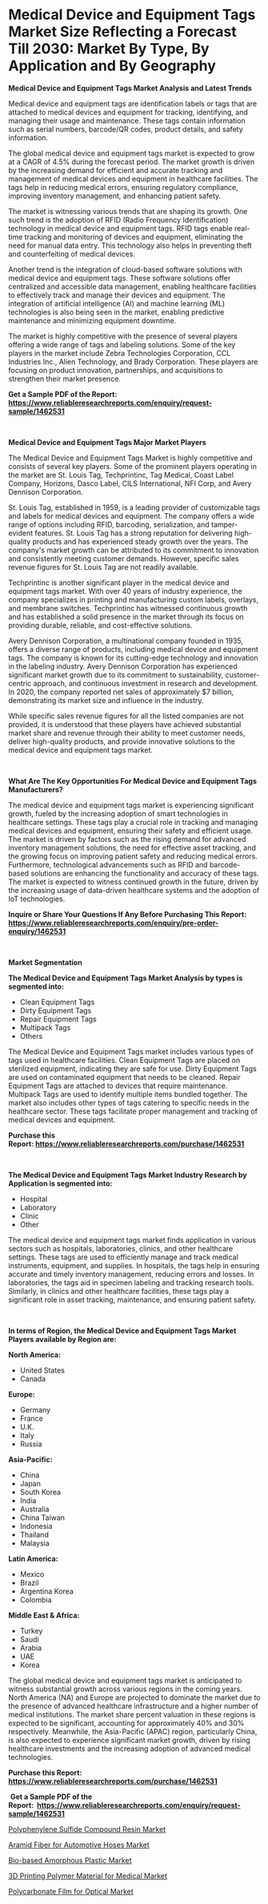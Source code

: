 <p><h1>Medical Device and Equipment Tags Market Size Reflecting a Forecast Till 2030: Market By Type, By Application and By Geography</h1></p><p><strong>Medical Device and Equipment Tags Market Analysis and Latest Trends</strong></p>
<p><p>Medical device and equipment tags are identification labels or tags that are attached to medical devices and equipment for tracking, identifying, and managing their usage and maintenance. These tags contain information such as serial numbers, barcode/QR codes, product details, and safety information.</p><p>The global medical device and equipment tags market is expected to grow at a CAGR of 4.5% during the forecast period. The market growth is driven by the increasing demand for efficient and accurate tracking and management of medical devices and equipment in healthcare facilities. The tags help in reducing medical errors, ensuring regulatory compliance, improving inventory management, and enhancing patient safety.</p><p>The market is witnessing various trends that are shaping its growth. One such trend is the adoption of RFID (Radio Frequency Identification) technology in medical device and equipment tags. RFID tags enable real-time tracking and monitoring of devices and equipment, eliminating the need for manual data entry. This technology also helps in preventing theft and counterfeiting of medical devices.</p><p>Another trend is the integration of cloud-based software solutions with medical device and equipment tags. These software solutions offer centralized and accessible data management, enabling healthcare facilities to effectively track and manage their devices and equipment. The integration of artificial intelligence (AI) and machine learning (ML) technologies is also being seen in the market, enabling predictive maintenance and minimizing equipment downtime.</p><p>The market is highly competitive with the presence of several players offering a wide range of tags and labeling solutions. Some of the key players in the market include Zebra Technologies Corporation, CCL Industries Inc., Alien Technology, and Brady Corporation. These players are focusing on product innovation, partnerships, and acquisitions to strengthen their market presence.</p></p>
<p><strong>Get a Sample PDF of the Report:&nbsp; <a href="https://www.reliableresearchreports.com/enquiry/request-sample/1462531">https://www.reliableresearchreports.com/enquiry/request-sample/1462531</a></strong></p>
<p>&nbsp;</p>
<p><strong>Medical Device and Equipment Tags Major Market Players</strong></p>
<p><p>The Medical Device and Equipment Tags Market is highly competitive and consists of several key players. Some of the prominent players operating in the market are St. Louis Tag, Techprintinc, Tag Medical, Coast Label Company, Horizons, Dasco Label, CILS International, NFI Corp, and Avery Dennison Corporation.</p><p>St. Louis Tag, established in 1959, is a leading provider of customizable tags and labels for medical devices and equipment. The company offers a wide range of options including RFID, barcoding, serialization, and tamper-evident features. St. Louis Tag has a strong reputation for delivering high-quality products and has experienced steady growth over the years. The company's market growth can be attributed to its commitment to innovation and consistently meeting customer demands. However, specific sales revenue figures for St. Louis Tag are not readily available.</p><p>Techprintinc is another significant player in the medical device and equipment tags market. With over 40 years of industry experience, the company specializes in printing and manufacturing custom labels, overlays, and membrane switches. Techprintinc has witnessed continuous growth and has established a solid presence in the market through its focus on providing durable, reliable, and cost-effective solutions.</p><p>Avery Dennison Corporation, a multinational company founded in 1935, offers a diverse range of products, including medical device and equipment tags. The company is known for its cutting-edge technology and innovation in the labeling industry. Avery Dennison Corporation has experienced significant market growth due to its commitment to sustainability, customer-centric approach, and continuous investment in research and development. In 2020, the company reported net sales of approximately $7 billion, demonstrating its market size and influence in the industry.</p><p>While specific sales revenue figures for all the listed companies are not provided, it is understood that these players have achieved substantial market share and revenue through their ability to meet customer needs, deliver high-quality products, and provide innovative solutions to the medical device and equipment tags market.</p></p>
<p>&nbsp;</p>
<p><strong>What Are The Key Opportunities For Medical Device and Equipment Tags Manufacturers?</strong></p>
<p><p>The medical device and equipment tags market is experiencing significant growth, fueled by the increasing adoption of smart technologies in healthcare settings. These tags play a crucial role in tracking and managing medical devices and equipment, ensuring their safety and efficient usage. The market is driven by factors such as the rising demand for advanced inventory management solutions, the need for effective asset tracking, and the growing focus on improving patient safety and reducing medical errors. Furthermore, technological advancements such as RFID and barcode-based solutions are enhancing the functionality and accuracy of these tags. The market is expected to witness continued growth in the future, driven by the increasing usage of data-driven healthcare systems and the adoption of IoT technologies.</p></p>
<p><strong>Inquire or Share Your Questions If Any Before Purchasing This Report: <a href="https://www.reliableresearchreports.com/enquiry/pre-order-enquiry/1462531">https://www.reliableresearchreports.com/enquiry/pre-order-enquiry/1462531</a></strong></p>
<p>&nbsp;</p>
<p><strong>Market Segmentation</strong></p>
<p><strong>The Medical Device and Equipment Tags Market Analysis by types is segmented into:</strong></p>
<p><ul><li>Clean Equipment Tags</li><li>Dirty Equipment Tags</li><li>Repair Equipment Tags</li><li>Multipack Tags</li><li>Others</li></ul></p>
<p><p>The Medical Device and Equipment Tags market includes various types of tags used in healthcare facilities. Clean Equipment Tags are placed on sterilized equipment, indicating they are safe for use. Dirty Equipment Tags are used on contaminated equipment that needs to be cleaned. Repair Equipment Tags are attached to devices that require maintenance. Multipack Tags are used to identify multiple items bundled together. The market also includes other types of tags catering to specific needs in the healthcare sector. These tags facilitate proper management and tracking of medical devices and equipment.</p></p>
<p><strong>Purchase this Report:&nbsp;<a href="https://www.reliableresearchreports.com/purchase/1462531">https://www.reliableresearchreports.com/purchase/1462531</a></strong></p>
<p>&nbsp;</p>
<p><strong>The Medical Device and Equipment Tags Market Industry Research by Application is segmented into:</strong></p>
<p><ul><li>Hospital</li><li>Laboratory</li><li>Clinic</li><li>Other</li></ul></p>
<p><p>The medical device and equipment tags market finds application in various sectors such as hospitals, laboratories, clinics, and other healthcare settings. These tags are used to efficiently manage and track medical instruments, equipment, and supplies. In hospitals, the tags help in ensuring accurate and timely inventory management, reducing errors and losses. In laboratories, the tags aid in specimen labeling and tracking research tools. Similarly, in clinics and other healthcare facilities, these tags play a significant role in asset tracking, maintenance, and ensuring patient safety.</p></p>
<p>&nbsp;</p>
<p><strong>In terms of Region, the Medical Device and Equipment Tags Market Players available by Region are:</strong></p>
<p>
    <p> <strong> North America: </strong>
        <ul>
            <li>United States</li>
            <li>Canada</li>
        </ul>
        </p> 
    <p> <strong> Europe: </strong>
        <ul>
            <li>Germany</li>
            <li>France</li>
            <li>U.K.</li>
            <li>Italy</li>
            <li>Russia</li>
        </ul>
        </p> 
    <p> <strong> Asia-Pacific: </strong>
        <ul>
            <li>China</li>
            <li>Japan</li>
            <li>South Korea</li>
            <li>India</li>
            <li>Australia</li>
            <li>China Taiwan</li>
            <li>Indonesia</li>
            <li>Thailand</li>
            <li>Malaysia</li>
        </ul>
        </p> 
    <p> <strong> Latin America: </strong>
        <ul>
            <li>Mexico</li>
            <li>Brazil</li>
            <li>Argentina Korea</li>
            <li>Colombia</li>
        </ul>
        </p> 
    <p> <strong> Middle East & Africa: </strong>
        <ul>
            <li>Turkey</li>
            <li>Saudi</li>
            <li>Arabia</li>
            <li>UAE</li>
            <li>Korea</li>
        </ul>
    </p>
    </p>
<p><p>The global medical device and equipment tags market is anticipated to witness substantial growth across various regions in the coming years. North America (NA) and Europe are projected to dominate the market due to the presence of advanced healthcare infrastructure and a higher number of medical institutions. The market share percent valuation in these regions is expected to be significant, accounting for approximately 40% and 30% respectively. Meanwhile, the Asia-Pacific (APAC) region, particularly China, is also expected to experience significant market growth, driven by rising healthcare investments and the increasing adoption of advanced medical technologies.</p></p>
<p><strong>Purchase this Report: <a href="https://www.reliableresearchreports.com/purchase/1462531">https://www.reliableresearchreports.com/purchase/1462531</a></strong></p>
<p>&nbsp;<strong>Get a Sample PDF of the Report:&nbsp;&nbsp;<a href="https://www.reliableresearchreports.com/enquiry/request-sample/1462531">https://www.reliableresearchreports.com/enquiry/request-sample/1462531</a></strong></p>
<p><strong></strong></p>
<p><p><a href="https://github.com/lbird53714/Market-Research-Report-List-2/blob/main/polyphenylene-sulfide-compound-resin-market.md">Polyphenylene Sulfide Compound Resin Market</a></p><p><a href="https://github.com/ashepherd82/Market-Research-Report-List-2/blob/main/aramid-fiber-for-automotive-hoses-market.md">Aramid Fiber for Automotive Hoses Market</a></p><p><a href="https://github.com/mabutironaldo/Market-Research-Report-List-2/blob/main/bio-based-amorphous-plastic-market.md">Bio-based Amorphous Plastic Market</a></p><p><a href="https://github.com/FassouRP/Market-Research-Report-List-2/blob/main/3d-printing-polymer-material-for-medical-market.md">3D Printing Polymer Material for Medical Market</a></p><p><a href="https://github.com/castoriffic/Market-Research-Report-List-2/blob/main/polycarbonate-film-for-optical-market.md">Polycarbonate Film for Optical Market</a></p></p>